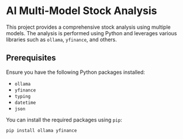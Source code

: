 # AI Multi-Model Stock Analysis

This project provides a comprehensive stock analysis using multiple models. The analysis is performed using Python and leverages various libraries such as `ollama`, `yfinance`, and others.

## Prerequisites

Ensure you have the following Python packages installed:

- `ollama`
- `yfinance`
- `typing`
- `datetime`
- `json`

You can install the required packages using `pip`:

```sh
pip install ollama yfinance
